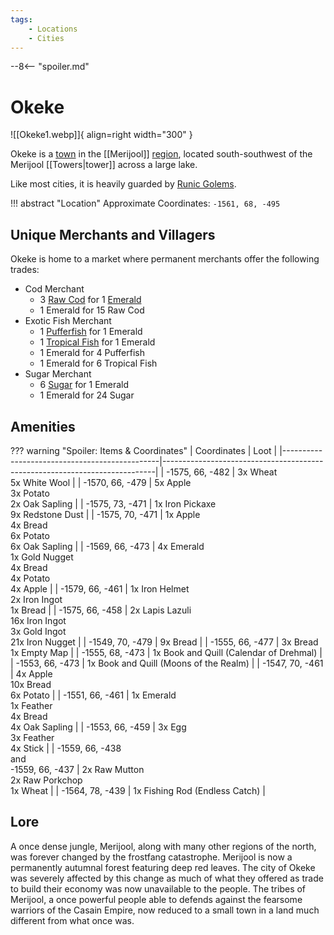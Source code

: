```yaml
---
tags:
    - Locations
    - Cities
---
```


--8<-- "spoiler.md"

# Okeke

![[Okeke1.webp]]{ align=right width="300" }

Okeke is a [town](/Settlements) in the [[Merijool]] [region](/Regions), located south-southwest of the Merijool [[Towers|tower]] across a large lake.

Like most cities, it is heavily guarded by [Runic Golems](https://minecraft.gamepedia.com/Iron_Golem).

!!! abstract "Location"
	Approximate Coordinates: `-1561, 68, -495`

## Unique Merchants and Villagers

Okeke is home to a market where permanent merchants offer the following
trades:

- Cod Merchant
    - 3 [Raw Cod](https://minecraft.gamepedia.com/Raw_Cod) for 1 [Emerald](https://minecraft.gamepedia.com/Emerald)
    - 1 Emerald for 15 Raw Cod
- Exotic Fish Merchant
    - 1 [Pufferfish](https://minecraft.gamepedia.com/Pufferfish_(item)) for 1 Emerald
    - 1 [Tropical Fish](https://minecraft.gamepedia.com/Tropical_Fish_(item)) for 1    Emerald
    - 1 Emerald for 4 Pufferfish
    - 1 Emerald for 6 Tropical Fish
- Sugar Merchant
    - 6 [Sugar](https://minecraft.gamepedia.com/Sugar) for 1 Emerald
    - 1 Emerald for 24 Sugar


## Amenities

??? warning "Spoiler: Items & Coordinates"
	| Coordinates                                   | Loot                                                                       |
	|-----------------------------------------------|----------------------------------------------------------------------------|
	| -1575, 66, -482                               | 3x Wheat <br>5x White Wool                                                 |
	| -1570, 66, -479                               | 5x Apple <br>3x Potato <br>2x Oak Sapling                                  |
	| -1575, 73, -471                               | 1x Iron Pickaxe <br>9x Redstone Dust                                       |
	| -1575, 70, -471                               | 1x Apple <br>4x Bread <br>6x Potato <br>6x Oak Sapling                     |
	| -1569, 66, -473                               | 4x Emerald <br>1x Gold Nugget <br>4x Bread <br>4x Potato <br>4x Apple      |
	| -1579, 66, -461                               | 1x Iron Helmet <br>2x Iron Ingot <br>1x Bread                              |
	| -1575, 66, -458                               | 2x Lapis Lazuli <br>16x Iron Ingot <br>3x Gold Ingot <br>21x Iron Nugget   |
	| -1549, 70, -479                               | 9x Bread                                                                   |
	| -1555, 66, -477                               | 3x Bread <br>1x Empty Map                                                  |
	| -1555, 68, -473                               | 1x Book and Quill (Calendar of Drehmal)                                    |
	| -1553, 66, -473                               | 1x Book and Quill (Moons of the Realm)                                     |
	| -1547, 70, -461                               | 4x Apple <br>10x Bread <br>6x Potato                                       |
	| -1551, 66, -461                               | 1x Emerald <br>1x Feather <br>4x Bread <br>4x Oak Sapling                  |
	| -1553, 66, -459                               | 3x Egg <br>3x Feather <br>4x Stick                                         |
	| -1559, 66, -438 <br>and <br>-1559, 66, -437   | 2x Raw Mutton <br>2x Raw Porkchop <br>1x Wheat                             |
	| -1564, 78, -439                               | 1x Fishing Rod (Endless Catch)                                             |

## Lore

A once dense jungle, Merijool, along with many other regions of the north, was forever changed by the frostfang catastrophe. Merijool is now a permanently autumnal forest featuring deep red leaves. The city of Okeke was severely affected by this change as much of what they offered as trade to build their economy was now unavailable to the people. The tribes of Merijool, a once powerful people able to defends against the fearsome warriors of the Casain Empire, now reduced to a small town in a land much different from what once was.

